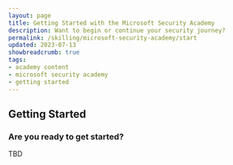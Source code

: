 ```yaml
---
layout: page
title: Getting Started with the Microsoft Security Academy
description: Want to begin or continue your security journey?
permalink: /skilling/microsoft-security-academy/start
updated: 2023-07-13
showbreadcrumb: true
tags: 
- academy content
- microsoft security academy
- getting started
---
```


## Getting Started

### Are you ready to get started?
TBD